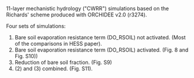 11-layer mechanistic hydrology ("CWRR") simulations based on the Richards' scheme produced with ORCHIDEE v2.0 (r3274). 

Four sets of simulations:
1) Bare soil evaporation resistance term (DO_RSOIL) not activated. (Most of the comparisons in HESS paper).
2) Bare soil evaporation resistance term (DO_RSOIL) activated. (Fig. 8 and Fig. S10))
3) Reduction of bare soil fraction. (Fig. S9)
4) (2) and (3) combined.  (Fig. S11).
